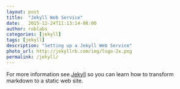 ```yaml
---
layout: post
title:  "Jekyll Web Service"
date:   2015-12-24T11:13:14-08:00
author: roblabs
categories: [jekyll]
tags: [jekyll]
description: "Setting up a Jekyll Web Service"
photo_url: http://jekyllrb.com/img/logo-2x.png
permalink: /jekyll/
---
```



For more information see [Jekyll][j] so you can learn how to transform markdown to a static web site.

[j]:   http://jekyllrb.com
